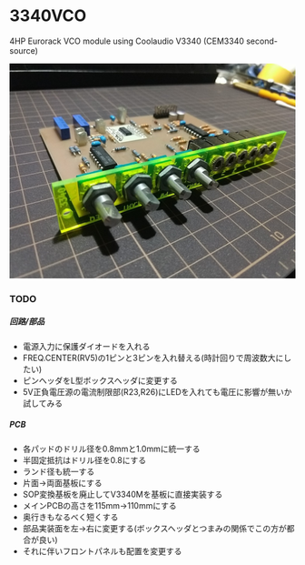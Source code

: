 # 3340VCO
4HP Eurorack VCO module using Coolaudio V3340 (CEM3340 second-source)

![Prototype picture](misc/prototype_00.jpg)

### TODO
##### 回路/部品
- 電源入力に保護ダイオードを入れる
- FREQ.CENTER(RV5)の1ピンと3ピンを入れ替える(時計回りで周波数大にしたい)
- ピンヘッダをL型ボックスヘッダに変更する
- 5V正負電圧源の電流制限部(R23,R26)にLEDを入れても電圧に影響が無いか試してみる

##### PCB
- 各パッドのドリル径を0.8mmと1.0mmに統一する
- 半固定抵抗はドリル径を0.8にする
- ランド径も統一する
- 片面->両面基板にする
- SOP変換基板を廃止してV3340Mを基板に直接実装する
- メインPCBの高さを115mm->110mmにする
- 奥行きもなるべく短くする
- 部品実装面を左->右に変更する(ボックスヘッダとつまみの関係でこの方が都合が良い)
- それに伴いフロントパネルも配置を変更する

